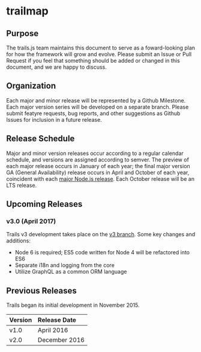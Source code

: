 # trailmap

## Purpose

The trails.js team maintains this document to serve as a foward-looking plan
for how the framework will grow and evolve. Please submit an Issue or Pull Request if you
feel that something should be added or changed in this document, and we are
happy to discuss.

## Organization

Each major and minor release will be represented by a Github Milestone. Each major version series
will be developed on a separate branch. Please submit featyre requests, bug reports, and other suggestions
as Github Issues for inclusion in a future release.

## Release Schedule

Major and minor version releases occur according to a regular calendar
schedule, and versions are assigned according to semver. The preview of
each major release occurs in January of each year; the final major version
GA (General Availability) release occurs in April and October of each year,
coincident with each [major Node.js release](https://github.com/nodejs/LTS#lts-plan).
Each October release will be an LTS release.

## Upcoming Releases

### v3.0 (April 2017)

Trails v3 development takes place on the [v3 branch](https://github.com/trailsjs/trails/tree/v3). Some key changes and additions:
- Node 6 is required; ES5 code written for Node 4 will be refactored into ES6
- Separate i18n and logging from the core
- Utilize GraphQL as a common ORM language

## Previous Releases

Trails began its initial development in November 2015.

| Version | Release Date |
|:---|:---|
| v1.0 | April 2016 |
| v2.0 | December 2016 |
